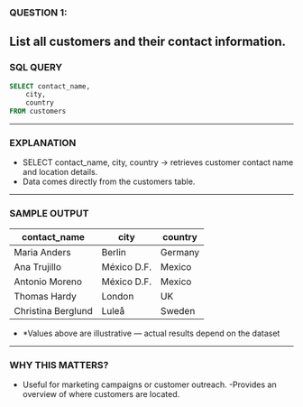 ### QUESTION 1:
List all customers and their contact information.
---
### SQL QUERY
```sql
SELECT contact_name,
    city,
    country
FROM customers
```
---

### EXPLANATION
- SELECT contact_name, city, country → retrieves customer contact name and location details.
- Data comes directly from the customers table.
---

### SAMPLE OUTPUT
| contact_name       | city        | country |
| ------------------ | ----------- | ------- |
| Maria Anders       | Berlin      | Germany |
| Ana Trujillo       | México D.F. | Mexico  |
| Antonio Moreno     | México D.F. | Mexico  |
| Thomas Hardy       | London      | UK      |
| Christina Berglund | Luleå       | Sweden  |

- *Values above are illustrative — actual results depend on the dataset
---
### WHY THIS MATTERS?
- Useful for marketing campaigns or customer outreach.
-Provides an overview of where customers are located.